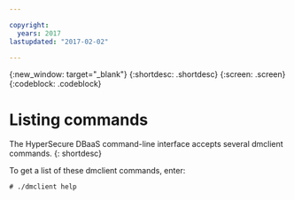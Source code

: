 ```yaml
---

copyright:
  years: 2017
lastupdated: "2017-02-02"

---
```


{:new_window: target="_blank"}
{:shortdesc: .shortdesc}
{:screen: .screen}
{:codeblock: .codeblock}

# Listing commands

The HyperSecure DBaaS command-line interface accepts several dmclient commands.
{: shortdesc}

To get a list of these dmclient commands, enter:

```
# ./dmclient help
```
